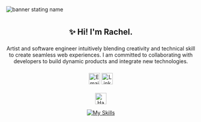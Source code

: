 

<img src="https://github.com/R-LaRoi/R-LaRoi/assets/114012059/1818ee61-6f2f-4af9-90a9-ee9eec47e86f" alt="banner stating name">

<h1 align="center"></h1>

###

<p align="center"></p>

###

<h2 align="center">✨ Hi! I'm Rachel. </h2>

###

<p align="center"> Artist and software engineer intuitively blending creativity and technical skill to create seamless web experiences.
I am committed to collaborating with developers to build dynamic products and integrate new technologies.</p>

###

<div align="center">
  <a href="https://stroy.dev" target=blank_  title="Portfolio"><img alt="Email"  src="https://img.shields.io/badge/website-f59042?style=for-the-badge&logo=About.me&logoColor=white" height="30" align="center"/></a>   <a href="https://www.linkedin.com/in/rachel-s-978397277/" target="_blank"><img  alt="LinkedIn" title="LinkedIn" src="https://img.shields.io/static/v1?message=LinkedIn&logo=linkedin&label=&color=0077B5&logoColor=white&labelColor=&style=for-the-badge" height="30" align="center" /></a> 


###
<div align="center">
<img src="https://raw.githubusercontent.com/Tarikul-Islam-Anik/Animated-Fluent-Emojis/master/Emojis/Objects/Hammer%20and%20Wrench.png" alt="Hammer and Wrench" width="30" height="30" />
</div>


<div align="center">

[![My Skills](https://skillicons.dev/icons?i=html,css,tailwind,js,react,vite,ts,next,expressjs,nodejs,mongodb,firebase,vscode&perline=13)](#)
</div>

###

<div align="center">
</div>

###
